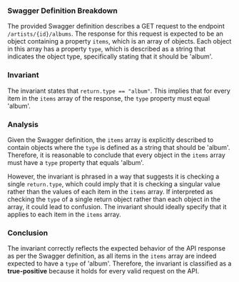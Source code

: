 ### Swagger Definition Breakdown
The provided Swagger definition describes a GET request to the endpoint `/artists/{id}/albums`. The response for this request is expected to be an object containing a property `items`, which is an array of objects. Each object in this array has a property `type`, which is described as a string that indicates the object type, specifically stating that it should be 'album'.

### Invariant
The invariant states that `return.type == "album"`. This implies that for every item in the `items` array of the response, the `type` property must equal 'album'.

### Analysis
Given the Swagger definition, the `items` array is explicitly described to contain objects where the `type` is defined as a string that should be 'album'. Therefore, it is reasonable to conclude that every object in the `items` array must have a `type` property that equals 'album'. 

However, the invariant is phrased in a way that suggests it is checking a single `return.type`, which could imply that it is checking a singular value rather than the values of each item in the `items` array. If interpreted as checking the `type` of a single return object rather than each object in the array, it could lead to confusion. The invariant should ideally specify that it applies to each item in the `items` array.

### Conclusion
The invariant correctly reflects the expected behavior of the API response as per the Swagger definition, as all items in the `items` array are indeed expected to have a `type` of 'album'. Therefore, the invariant is classified as a **true-positive** because it holds for every valid request on the API.
